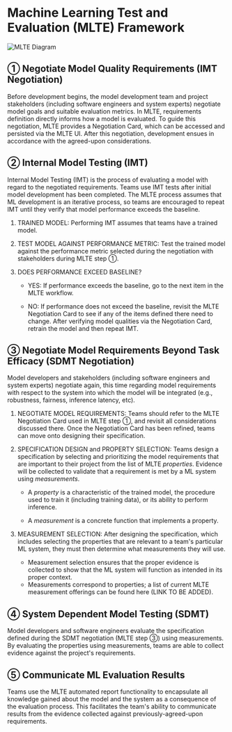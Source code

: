 # Machine Learning Test and Evaluation (MLTE) Framework

![MLTE Diagram](https://github.com/mlte-team/mlte/blob/500a80c9dd15310e1f37b127a289472533200c24/assets/MLTE_Diagram_Dark.png)

## ➀ Negotiate Model Quality Requirements (IMT Negotiation)

Before development begins, the model development team and project stakeholders (including software engineers and system experts) negotiate model goals and suitable evaluation metrics. In MLTE, requirements definition directly informs how a model is evaluated. To guide this negotiation, MLTE provides a Negotiation Card, which can be accessed and persisted via the MLTE UI. After this negotiation, development ensues in accordance with the agreed-upon considerations.

## ➁ Internal Model Testing (IMT)

Internal Model Testing (IMT) is the process of evaluating a model with regard to the negotiated requirements. Teams use IMT tests after initial model development has been completed. The MLTE process assumes that ML development is an iterative process, so teams are encouraged to repeat IMT until they verify that model performance exceeds the baseline.

1. TRAINED MODEL: Performing IMT assumes that teams have a trained model. 
2. TEST MODEL AGAINST PERFORMANCE METRIC: Test the trained model against the performance metric selected during the negotiation with stakeholders during MLTE step ➀. 
3. DOES PERFORMANCE EXCEED BASELINE? 

    - YES: If performance exceeds the baseline, go to the next item in the MLTE workflow.
    
    - NO: If performance does not exceed the baseline, revisit the MLTE Negotiation Card to see if any of the items defined there need to change. After verifying model qualities via the Negotiation Card, retrain the model and then repeat IMT.

## ➂ Negotiate Model Requirements Beyond Task Efficacy (SDMT Negotiation)

Model developers and stakeholders (including software engineers and system experts) negotiate again, this time regarding model requirements with respect to the system into which the model will be integrated (e.g., robustness, fairness, inference latency, etc). 

1. NEGOTIATE MODEL REQUIREMENTS: Teams should refer to the MLTE Negotiation Card used in MLTE step ➀, and revisit all considerations discussed there. Once the Negotiation Card has been refined, teams can move onto designing their specification.
2. SPECIFICATION DESIGN and PROPERTY SELECTION: Teams design a specification by selecting and prioritizing the model requirements that are important to their project from the list of MLTE *properties*. Evidence will be collected to validate that a requirement is met by a ML system using *measurements*.  

    - A *property* is a characteristic of the trained model, the procedure used to train it (including training data), or its ability to perform inference.
    
    - A *measurement* is a concrete function that implements a property.
  
3. MEASUREMENT SELECTION: After designing the specification, which includes selecting the properties that are relevant to a team's particular ML system, they must then determine what measurements they will use.
    * Measurement selection ensures that the proper evidence is collected to show that the ML system will function as intended in its proper context.
    * Measurements correspond to properties; a list of current MLTE measurement offerings can be found here (LINK TO BE ADDED).

## ➃ System Dependent Model Testing (SDMT)

Model developers and software engineers evaluate the specification defined during the SDMT negotiation (MLTE step ➂) using measurements. By evaluating the properties using measurements, teams are able to collect evidence against the project's requirements. 

## ➄ Communicate ML Evaluation Results

Teams use the MLTE automated report functionality to encapsulate all knowledge gained about the model and the system as a consequence of the evaluation process. This facilitates the team's ability to communicate results from the evidence collected against previously-agreed-upon requirements. 